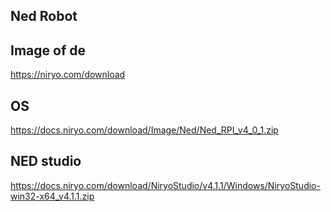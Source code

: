 ## Ned Robot

## Image of de



https://niryo.com/download

## OS
https://docs.niryo.com/download/Image/Ned/Ned_RPI_v4_0_1.zip

## NED studio
https://docs.niryo.com/download/NiryoStudio/v4.1.1/Windows/NiryoStudio-win32-x64_v4.1.1.zip

